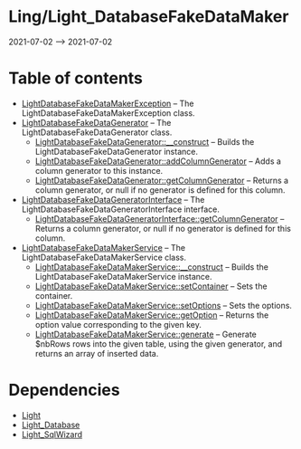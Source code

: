 Ling/Light_DatabaseFakeDataMaker
================
2021-07-02 --> 2021-07-02




Table of contents
===========

- [LightDatabaseFakeDataMakerException](https://github.com/lingtalfi/Light_DatabaseFakeDataMaker/blob/master/doc/api/Ling/Light_DatabaseFakeDataMaker/Exception/LightDatabaseFakeDataMakerException.md) &ndash; The LightDatabaseFakeDataMakerException class.
- [LightDatabaseFakeDataGenerator](https://github.com/lingtalfi/Light_DatabaseFakeDataMaker/blob/master/doc/api/Ling/Light_DatabaseFakeDataMaker/Generator/LightDatabaseFakeDataGenerator.md) &ndash; The LightDatabaseFakeDataGenerator class.
    - [LightDatabaseFakeDataGenerator::__construct](https://github.com/lingtalfi/Light_DatabaseFakeDataMaker/blob/master/doc/api/Ling/Light_DatabaseFakeDataMaker/Generator/LightDatabaseFakeDataGenerator/__construct.md) &ndash; Builds the LightDatabaseFakeDataGenerator instance.
    - [LightDatabaseFakeDataGenerator::addColumnGenerator](https://github.com/lingtalfi/Light_DatabaseFakeDataMaker/blob/master/doc/api/Ling/Light_DatabaseFakeDataMaker/Generator/LightDatabaseFakeDataGenerator/addColumnGenerator.md) &ndash; Adds a column generator to this instance.
    - [LightDatabaseFakeDataGenerator::getColumnGenerator](https://github.com/lingtalfi/Light_DatabaseFakeDataMaker/blob/master/doc/api/Ling/Light_DatabaseFakeDataMaker/Generator/LightDatabaseFakeDataGenerator/getColumnGenerator.md) &ndash; Returns a column generator, or null if no generator is defined for this column.
- [LightDatabaseFakeDataGeneratorInterface](https://github.com/lingtalfi/Light_DatabaseFakeDataMaker/blob/master/doc/api/Ling/Light_DatabaseFakeDataMaker/Generator/LightDatabaseFakeDataGeneratorInterface.md) &ndash; The LightDatabaseFakeDataGeneratorInterface interface.
    - [LightDatabaseFakeDataGeneratorInterface::getColumnGenerator](https://github.com/lingtalfi/Light_DatabaseFakeDataMaker/blob/master/doc/api/Ling/Light_DatabaseFakeDataMaker/Generator/LightDatabaseFakeDataGeneratorInterface/getColumnGenerator.md) &ndash; Returns a column generator, or null if no generator is defined for this column.
- [LightDatabaseFakeDataMakerService](https://github.com/lingtalfi/Light_DatabaseFakeDataMaker/blob/master/doc/api/Ling/Light_DatabaseFakeDataMaker/Service/LightDatabaseFakeDataMakerService.md) &ndash; The LightDatabaseFakeDataMakerService class.
    - [LightDatabaseFakeDataMakerService::__construct](https://github.com/lingtalfi/Light_DatabaseFakeDataMaker/blob/master/doc/api/Ling/Light_DatabaseFakeDataMaker/Service/LightDatabaseFakeDataMakerService/__construct.md) &ndash; Builds the LightDatabaseFakeDataMakerService instance.
    - [LightDatabaseFakeDataMakerService::setContainer](https://github.com/lingtalfi/Light_DatabaseFakeDataMaker/blob/master/doc/api/Ling/Light_DatabaseFakeDataMaker/Service/LightDatabaseFakeDataMakerService/setContainer.md) &ndash; Sets the container.
    - [LightDatabaseFakeDataMakerService::setOptions](https://github.com/lingtalfi/Light_DatabaseFakeDataMaker/blob/master/doc/api/Ling/Light_DatabaseFakeDataMaker/Service/LightDatabaseFakeDataMakerService/setOptions.md) &ndash; Sets the options.
    - [LightDatabaseFakeDataMakerService::getOption](https://github.com/lingtalfi/Light_DatabaseFakeDataMaker/blob/master/doc/api/Ling/Light_DatabaseFakeDataMaker/Service/LightDatabaseFakeDataMakerService/getOption.md) &ndash; Returns the option value corresponding to the given key.
    - [LightDatabaseFakeDataMakerService::generate](https://github.com/lingtalfi/Light_DatabaseFakeDataMaker/blob/master/doc/api/Ling/Light_DatabaseFakeDataMaker/Service/LightDatabaseFakeDataMakerService/generate.md) &ndash; Generate $nbRows rows into the given table, using the given generator, and returns an array of inserted data.


Dependencies
============
- [Light](https://github.com/lingtalfi/Light)
- [Light_Database](https://github.com/lingtalfi/Light_Database)
- [Light_SqlWizard](https://github.com/lingtalfi/Light_SqlWizard)


